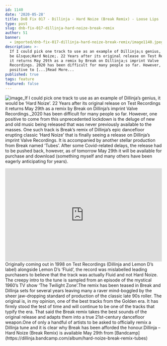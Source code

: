 ```yaml
---
id: 1140
date: '2020-05-28'
title: DnB Fix 017 - Dillinja - Hard Noize (Break Remix) - Loose Lips
type: post
slug: dnb-fix-017-dillinja-hard-noize-break-remix
author: 51
banner:
  - imported/dnb-fix-017-dillinja-hard-noize-break-remix/image1140.jpeg
description: >-
  If I could pick one track to use as an example of Dillinja;s genius, it would
  be &lsquo;Hard Noize;. 22 Years after its original release on Test Recordings
  it returns May 29th as a remix by Break on Dillinja;s imprint Valve
  Recordings. 2020 has been difficult for many people so far. However, one
  positive to [...]Read More...
published: true
tags: feature
featured: false
---
```

![image](../imported/dnb-fix-017-dillinja-hard-noize-break-remix/image1140.jpeg)_If I could pick one track to use as an example of Dillinja’s genius, it would be ‘Hard Noize’. 22 Years after its original release on Test Recordings it returns May 29th as a remix by Break on Dillinja’s imprint Valve Recordings._2020 has been difficult for many people so far. However, one positive to come from this unprecedented lockdown is the deluge of new and old music being released that was never previously available to the masses. One such track is Break’s remix of Dillinja’s epic dancefloor erupting classic ‘Hard Noize’ that is finally seeing a release on Dillinja’s imprint Valve Recordings. It is accompanied by another stellar production from Break named ‘Tubes’. After some Covid-related delays, the release had to be pushed back, however, as of tomorrow May 29th it will be available for purchase and download (something myself and many others have been eagerly anticipating for years).

<iframe width='100%' height='300' scrolling='no' frameborder='no' allow='autoplay' src='https://www.youtube.com/embed/sFNfVtuqvLU'></iframe>Originally coming out in 1998 on Test Recordings (Dillinja and Lemon D’s label) alongside Lemon D’s ‘Fluid’, the record was mislabelled leading purchasers to believe that the track was actually Fluid and not Hard Noize. The creepy intro to the tune is sampled from an episode of the mystical 1960’s TV show ‘The Twilight Zone’.The remix has been teased in Break and Dillinja sets for several years leaving many a raver mind-boggled by the sheer jaw-dropping standard of production of the classic late 90s roller. The original is, in my opinion, one of the best tracks from the Golden era. It has firmly stood the test of time and will continue to be one of the tracks that typify the era. That said the Break remix takes the best sounds of the original release and adapts them into a true 21st-century dancefloor weapon.One of only a handful of artists to be asked to officially remix a Dillinja tune and it is clear why Break has been afforded the honour.Dillinja – Hard Noize (Break Remix) is available May 29th from [Bandcamp](https://dillinja.bandcamp.com/album/hard-noize-break-remix-tubes)